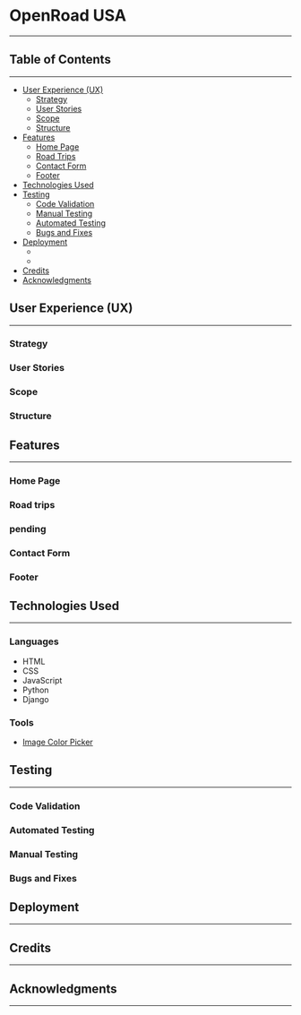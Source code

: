 # OpenRoad USA
---

## Table of Contents
---
- [User Experience (UX)](#user-experience-ux)
    * [Strategy](#strategy)
    * [User Stories](#user-stories)
    * [Scope](#scope)
    * [Structure](#structure)
- [Features](#features)
    * [Home Page](#home-page)
    * [Road Trips](#road-trips)
    * [Contact Form](#contact-form)
    * [Footer](#footer)
- [Technologies Used](#technologies-used)
- [Testing](#testing)
    * [Code Validation](#code-validation)
    * [Manual Testing](#manual-testing)
    * [Automated Testing](#automated-testing)
    * [Bugs and Fixes](#bugs-and-fixes)
- [Deployment](#deployment)
    * []()
    * []()
- [Credits](#credits)
- [Acknowledgments](#acknowledgments)

## User Experience (UX)
---
### Strategy
### User Stories
### Scope
### Structure

## Features
---
### Home Page
### Road trips
### pending
### Contact Form
### Footer

## Technologies Used
---

### Languages 
- HTML
- CSS
- JavaScript
- Python
- Django

### Tools 

- [Image Color Picker](https://imagecolorpicker.com/color-code/20442c)

## Testing
--- 
### Code Validation
### Automated Testing
### Manual Testing
### Bugs and Fixes

## Deployment 
--- 
## Credits
--- 
## Acknowledgments
--- 